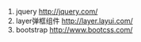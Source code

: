 1. jquery            http://jquery.com/
2. layer弹框组件      http://layer.layui.com/
3. bootstrap         http://www.bootcss.com/